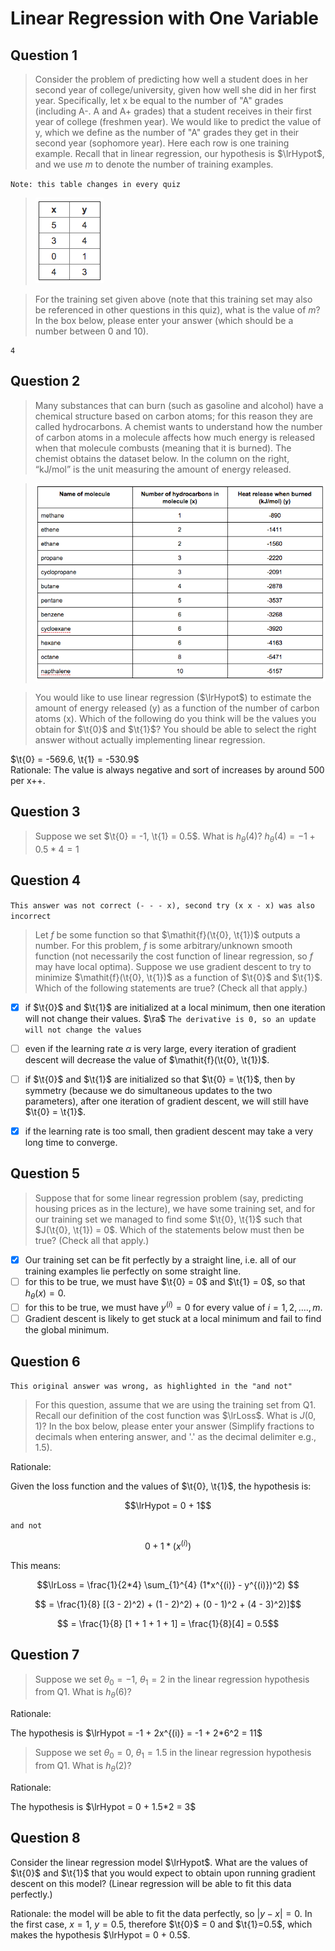 # Linear Regression with One Variable

Question 1
----------
> Consider the problem of predicting how well a student does in her second year of college/university, given how well she did in her first year.
> Specifically, let x be equal to the number of "A" grades (including A-. A and A+ grades) that a student receives in their first year of college (freshmen year). We would like to predict the value of y, which we define as the number of "A" grades they get in their second year (sophomore year).
> Here each row is one training example. Recall that in linear regression, our hypothesis is $\lrHypot$, and we use *m* to denote the number of training examples.

`Note: this table changes in every quiz`
> ![Quiz table 1](01_quiz_q1.png)


> For the training set given above (note that this training set may also be referenced in other questions in this quiz), what is the value of *m*? In the box below, please enter your answer (which should be a number between 0 and 10).

```
4
```

Question 2 
----------
> Many substances that can burn (such as gasoline and alcohol) have a chemical structure based on carbon atoms; for this reason they are called hydrocarbons. A chemist wants to understand how the number of carbon atoms in a molecule affects how much energy is released when that molecule combusts (meaning that it is burned). The chemist obtains the dataset below. In the column on the right, “kJ/mol” is the unit measuring the amount of energy released.

> ![Quiz table 2](01_quiz_q2.png)

> You would like to use linear regression ($\lrHypot$) to estimate the amount of energy released (y) as a function of the number of carbon atoms (x). Which of the following do you think will be the values you obtain for $\t{0}$ and $\t{1}$​? You should be able to select the right answer without actually implementing linear regression. 


$\t{0} = -569.6, \t{1} = -530.9$ \
Rationale: The value is always negative and sort of increases by around 500 per x++. 


Question 3
----------
> Suppose we set $\t{0} = -1, \t{1} = 0.5$. What is $h_\theta(4)$?
$h_\theta(4) = -1 + 0.5 * 4 = 1$ 

Question 4
----------

`This answer was not correct (- - - x), second try (x x - x) was also incorrect ` 
> Let $\mathit{f}$ be some function so that $\mathit{f}(\t{0}, \t{1})$ outputs a number. For this problem, $\mathit{f}$ is some arbitrary/unknown smooth function (not necessarily the cost function of linear regression, so $\mathit{f}$ may have local optima).
> Suppose we use gradient descent to try to minimize $\mathit{f}(\t{0}, \t{1})$ as a function of $\t{0}$ and $\t{1}$​. Which of the following statements are true? (Check all that apply.)

- [x] if $\t{0}$ and $\t{1}$ are initialized at a local minimum, then one iteration will not change their values. $\ra$ `The derivative is 0, so an update will not change the values`
- [ ] even if the learning rate $\alpha$ is very large, every iteration of gradient descent will decrease the value of $\mathit{f}(\t{0}, \t{1})$. 
- [ ] if $\t{0}$ and $\t{1}$ are initialized so that $\t{0} = \t{1}$, then by symmetry (because we do simultaneous updates to the two parameters), after one iteration of gradient descent, we will still have $\t{0} = \t{1}$.
- [x] if the learning rate is too small, then gradient descent may take a very long time to converge. 


Question 5
----------

> Suppose that for some linear regression problem (say, predicting housing prices as in the lecture), we have some training set, and for our training set we managed to find some $\t{0}, \t{1}$ such that $J(\t{0}, \t{1}) = 0$. Which of the statements below must then be true? (Check all that apply.)

- [x] Our training set can be fit perfectly by a straight line, i.e. all of our training examples lie perfectly on some straight line. 
- [ ] for this to be true, we must have $\t{0} = 0$ and $\t{1} = 0$, so that $h_\theta(x) = 0$. 
- [ ] for this to be true, we must have $y^{(i)} = 0$ for every value of $i = 1,2, ...., m$.
- [ ] Gradient descent is likely to get stuck at a local minimum and fail to find the global minimum. 

Question 6
----------

`This original answer was wrong, as highlighted in the "and not" ` 
> For this question, assume that we are using the training set from Q1. Recall our definition of the cost function was $\lrLoss$. What is $J(0, 1)$?  In the box below, please enter your answer (Simplify fractions to decimals when entering answer, and '.' as the decimal delimiter e.g., 1.5).

Rationale:

Given the loss function and the values of $\t{0}, \t{1}$, the hypothesis is:

$$\lrHypot = 0 + 1$$ 

`and not `

$$0 + 1*(x^{(i)})$$

This means: 

$$\lrLoss = \frac{1}{2*4} \sum_{1}^{4} (1*x^{(i)} - y^{(i)})^2) $$ 

$$ = \frac{1}{8} [(3 - 2)^2) + (1 - 2)^2) + (0 - 1)^2 + (4 - 3)^2)]$$

$$ = \frac{1}{8} [1 + 1 + 1 + 1] = \frac{1}{8}[4] = 0.5$$


Question 7 
----------

> Suppose we set $\theta_0 = -1$, $\theta_1=2$ in the linear regression hypothesis from Q1. What is $h_\theta(6)$?

Rationale: 

The hypothesis is $\lrHypot = -1 + 2x^{(i)} = -1 + 2*6^2 = 11$

> Suppose we set $\theta_0 = 0$, $\theta_1=1.5$ in the linear regression hypothesis from Q1. What is $h_\theta(2)$?

Rationale: 

The hypothesis is $\lrHypot = 0 + 1.5*2 = 3$



Question 8
----------

Consider the linear regression model $\lrHypot$. What are the values of $\t{0}$ and $\t{1}$​ that you would expect to obtain upon running gradient descent on this model? (Linear regression will be able to fit this data perfectly.)

Rationale: the model will be able to fit the data perfectly, so $|y-x| = 0$. In the first case, $x=1$, $y=0.5$, therefore $\t{0}$ = 0 and $\t{1}=0.5$, which makes the hypothesis $\lrHypot = 0 + 0.5$.